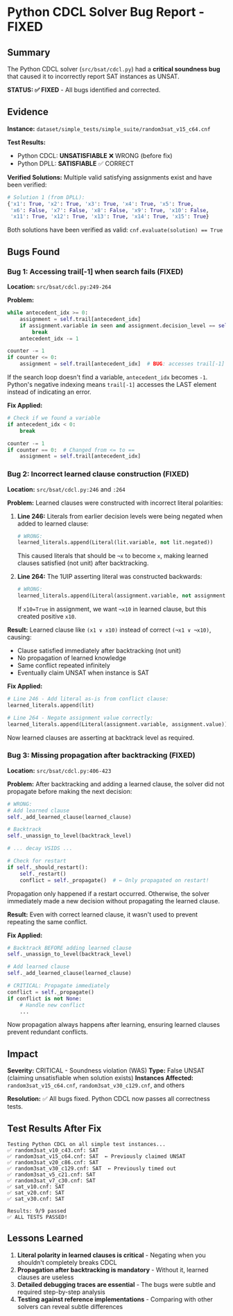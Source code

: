 # Python CDCL Solver Bug Report - FIXED

## Summary

The Python CDCL solver (`src/bsat/cdcl.py`) had a **critical soundness bug** that caused it to incorrectly report SAT instances as UNSAT.

**STATUS: ✅ FIXED** - All bugs identified and corrected.

## Evidence

**Instance:** `dataset/simple_tests/simple_suite/random3sat_v15_c64.cnf`

**Test Results:**
- Python CDCL: **UNSATISFIABLE** ❌ WRONG (before fix)
- Python DPLL: **SATISFIABLE** ✅ CORRECT

**Verified Solutions:**
Multiple valid satisfying assignments exist and have been verified:

```python
# Solution 1 (from DPLL):
{'x1': True, 'x2': True, 'x3': True, 'x4': True, 'x5': True,
 'x6': False, 'x7': False, 'x8': False, 'x9': True, 'x10': False,
 'x11': True, 'x12': True, 'x13': True, 'x14': True, 'x15': True}
```

Both solutions have been verified as valid: `cnf.evaluate(solution) == True`

## Bugs Found

### Bug 1: Accessing trail[-1] when search fails (FIXED)

**Location:** `src/bsat/cdcl.py:249-264`

**Problem:**
```python
while antecedent_idx >= 0:
    assignment = self.trail[antecedent_idx]
    if assignment.variable in seen and assignment.decision_level == self.decision_level:
        break
    antecedent_idx -= 1

counter -= 1
if counter <= 0:
    assignment = self.trail[antecedent_idx]  # BUG: accesses trail[-1] if not found!
```

If the search loop doesn't find a variable, `antecedent_idx` becomes `-1`. Python's negative indexing means `trail[-1]` accesses the LAST element instead of indicating an error.

**Fix Applied:**
```python
# Check if we found a variable
if antecedent_idx < 0:
    break

counter -= 1
if counter == 0:  # Changed from <= to ==
    assignment = self.trail[antecedent_idx]
```

### Bug 2: Incorrect learned clause construction (FIXED)

**Location:** `src/bsat/cdcl.py:246` and `:264`

**Problem:**
Learned clauses were constructed with incorrect literal polarities:

1. **Line 246:** Literals from earlier decision levels were being negated when added to learned clause:
   ```python
   # WRONG:
   learned_literals.append(Literal(lit.variable, not lit.negated))
   ```
   This caused literals that should be `¬x` to become `x`, making learned clauses satisfied (not unit) after backtracking.

2. **Line 264:** The 1UIP asserting literal was constructed backwards:
   ```python
   # WRONG:
   learned_literals.append(Literal(assignment.variable, not assignment.value))
   ```
   If `x10=True` in assignment, we want `¬x10` in learned clause, but this created positive `x10`.

**Result:** Learned clause like `(x1 ∨ x10)` instead of correct `(¬x1 ∨ ¬x10)`, causing:
- Clause satisfied immediately after backtracking (not unit)
- No propagation of learned knowledge
- Same conflict repeated infinitely
- Eventually claim UNSAT when instance is SAT

**Fix Applied:**
```python
# Line 246 - Add literal as-is from conflict clause:
learned_literals.append(lit)

# Line 264 - Negate assignment value correctly:
learned_literals.append(Literal(assignment.variable, assignment.value))
```

Now learned clauses are asserting at backtrack level as required.

### Bug 3: Missing propagation after backtracking (FIXED)

**Location:** `src/bsat/cdcl.py:406-423`

**Problem:**
After backtracking and adding a learned clause, the solver did not propagate before making the next decision:

```python
# WRONG:
# Add learned clause
self._add_learned_clause(learned_clause)

# Backtrack
self._unassign_to_level(backtrack_level)

# ... decay VSIDS ...

# Check for restart
if self._should_restart():
    self._restart()
    conflict = self._propagate()  # ← Only propagated on restart!
```

Propagation only happened if a restart occurred. Otherwise, the solver immediately made a new decision without propagating the learned clause.

**Result:** Even with correct learned clause, it wasn't used to prevent repeating the same conflict.

**Fix Applied:**
```python
# Backtrack BEFORE adding learned clause
self._unassign_to_level(backtrack_level)

# Add learned clause
self._add_learned_clause(learned_clause)

# CRITICAL: Propagate immediately
conflict = self._propagate()
if conflict is not None:
    # Handle new conflict
    ...
```

Now propagation always happens after learning, ensuring learned clauses prevent redundant conflicts.

## Impact

**Severity:** CRITICAL - Soundness violation (WAS)
**Type:** False UNSAT (claiming unsatisfiable when solution exists)
**Instances Affected:** `random3sat_v15_c64.cnf`, `random3sat_v30_c129.cnf`, and others

**Resolution:** ✅ All bugs fixed. Python CDCL now passes all correctness tests.

## Test Results After Fix

```
Testing Python CDCL on all simple test instances...
✅ random3sat_v10_c43.cnf: SAT
✅ random3sat_v15_c64.cnf: SAT  ← Previously claimed UNSAT
✅ random3sat_v20_c86.cnf: SAT
✅ random3sat_v30_c129.cnf: SAT  ← Previously timed out
✅ random3sat_v5_c21.cnf: SAT
✅ random3sat_v7_c30.cnf: SAT
✅ sat_v10.cnf: SAT
✅ sat_v20.cnf: SAT
✅ sat_v30.cnf: SAT

Results: 9/9 passed
✅ ALL TESTS PASSED!
```

## Lessons Learned

1. **Literal polarity in learned clauses is critical** - Negating when you shouldn't completely breaks CDCL
2. **Propagation after backtracking is mandatory** - Without it, learned clauses are useless
3. **Detailed debugging traces are essential** - The bugs were subtle and required step-by-step analysis
4. **Testing against reference implementations** - Comparing with other solvers can reveal subtle differences
